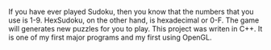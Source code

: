 If you have ever played Sudoku, then you know that the numbers that you use is 1-9. HexSudoku, on the other hand, is hexadecimal or 0-F. The game will generates new puzzles for you to play. This project was writen in C++. It is one of my first major programs and my first using OpenGL.
